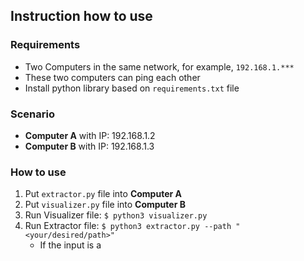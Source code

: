 ## Instruction how to use

### Requirements
- Two Computers in the same network, for example, `192.168.1.***`
- These two computers can ping each other
- Install python library based on `requirements.txt` file

### Scenario
- **Computer A** with IP: 192.168.1.2
- **Computer B** with IP: 192.168.1.3

### How to use
1. Put `extractor.py` file into **Computer A**
2. Put `visualizer.py` file into **Computer B**
3. Run Visualizer file: `$ python3 visualizer.py`
4. Run Extractor file: `$ python3 extractor.py --path "<your/desired/path>"`
    - If the input is a
